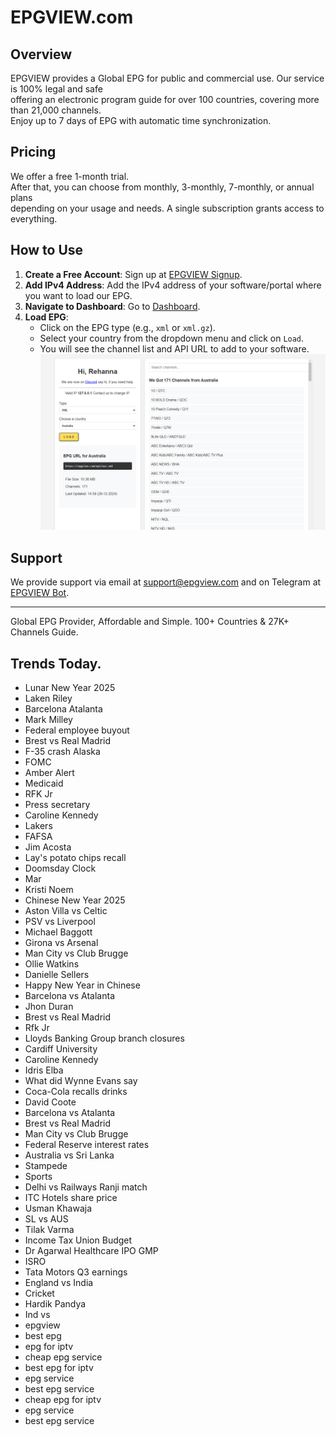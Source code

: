 # EPGVIEW.com



## Overview
EPGVIEW provides a Global EPG for public and commercial use. Our service is 100% legal and safe\
offering an electronic program guide for over 100 countries, covering more than 21,000 channels.\
Enjoy up to 7 days of EPG with automatic time synchronization.

## Pricing
We offer a free 1-month trial. \
After that, you can choose from monthly, 3-monthly, 7-monthly, or annual plans \
depending on your usage and needs. A single subscription grants access to everything.

## How to Use
1. **Create a Free Account**: Sign up at [EPGVIEW Signup](https://epgview.com/signup.php).
2. **Add IPv4 Address**: Add the IPv4 address of your software/portal where you want to load our EPG.
3. **Navigate to Dashboard**: Go to [Dashboard](https://epgview.com/dashboard.php).
4. **Load EPG**:
   - Click on the EPG type (e.g., `xml` or `xml.gz`).
   - Select your country from the dropdown menu and click on `Load`.
   - You will see the channel list and API URL to add to your software.
![EPGVIEW](img/dashboard.png)
## Support
We provide support via email at [support@epgview.com](mailto:support@epgview.com) and on Telegram at [EPGVIEW Bot](https://t.me/epgview_bot).

---

Global EPG Provider, Affordable and Simple. 100+ Countries & 27K+ Channels Guide.

## Trends Today.

- Lunar New Year 2025
- Laken Riley
- Barcelona  Atalanta
- Mark Milley
- Federal employee buyout
- Brest vs Real Madrid
- F-35 crash Alaska
- FOMC
- Amber Alert
- Medicaid
- RFK Jr
- Press secretary
- Caroline Kennedy
- Lakers
- FAFSA
- Jim Acosta
- Lay's potato chips recall
- Doomsday Clock
- Mar
- Kristi Noem
- Chinese New Year 2025
- Aston Villa vs Celtic
- PSV vs Liverpool
- Michael Baggott
- Girona vs Arsenal
- Man City vs Club Brugge
- Ollie Watkins
- Danielle Sellers
- Happy New Year in Chinese
- Barcelona vs Atalanta
- Jhon Duran
- Brest vs Real Madrid
- Rfk Jr
- Lloyds Banking Group branch closures
- Cardiff University
- Caroline Kennedy
- Idris Elba
- What did Wynne Evans say
- Coca-Cola recalls drinks
- David Coote
- Barcelona vs Atalanta
- Brest vs Real Madrid
- Man City vs Club Brugge
- Federal Reserve interest rates
- Australia vs Sri Lanka
- Stampede
- Sports
- Delhi vs Railways Ranji match
- ITC Hotels share price
- Usman Khawaja
- SL vs AUS
- Tilak Varma
- Income Tax Union Budget
- Dr Agarwal Healthcare IPO GMP
- ISRO
- Tata Motors Q3 earnings
- England vs India
- Cricket
- Hardik Pandya
- Ind vs
- epgview
- best epg
- epg for iptv
- cheap epg service
- best epg for iptv
- epg service
- best epg service
- cheap epg for iptv
- epg service
- best epg service
